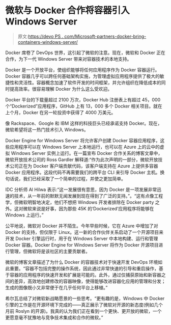 # 微软与 Docker 合作将容器引入 Windows Server

> 原文:[https://devo PS . com/Microsoft-partners-docker-bring-containers-windows-server/](https://devops.com/microsoft-partners-docker-bring-containers-windows-server/)

Docker 席卷了 DevOps 世界，这引起了微软的注意。现在，微软和 Docker 正在合作，为下一代 Windows Server 带来对容器技术的本地支持。

Docker 是一个开放平台，使组织能够将任何应用程序作为 Docker 容器运行。Docker 容器几乎可以跨任何基础架构实施，为管理虚拟应用程序提供了极大的敏捷性和灵活性。容器概念加速了软件开发的时间框架，并允许组织在降低成本的同时提高效率。很容易理解 Docker 为什么这么受欢迎。

Docker 平台的下载量超过 2100 万次，Docker Hub 注册表上有超过 45，000 个“Dockerized”应用程序，GitHub 上有 13，000 多个 Docker 相关项目。就在上个月，Docker 在另一轮投资中获得了 4000 万美元。

像 Rackspace、Google 和 IBM 这样的科技巨头已经承诺支持 Docker。现在，微软希望将这一热门技术引入 Windows。

Docker Engine for Windows Server 将允许客户创建 Docker 容器应用程序，这些应用程序可以在 Windows Server 上本地运行，也可以在 Azure 上的云中的虚拟 Windows Server 实例上运行。在一篇宣布 Docker 合作关系的博客文章中，微软开放技术公司的 Ross Gardler 解释道:“作为此次声明的一部分，微软开放技术公司正在为 Docker 客户端贡献代码，该客户端支持在 Azure 上提供多容器 Docker 应用程序。这段代码不再需要我们的跨平台 CLI 来引导 Docker 主机。换句话说，我们已经采取了一个简单的过程，并使之更加简单。

IDC 分析师 Al Hilwa 表示:“这一发展很有意思，因为 Docker 是一项发展非常迅速的技术，从一年前的默默无闻发展到现在得到了广泛的支持。”。“这有点像工程学，但微软明智地决定，他们不想把 Windows 开发者排除在 Docker party 之外。这对微软来说是好事，因为那些 45K 的‘Dockerized’应用程序将能够在 Windows 上运行。”

公平地说，微软对 Docker 并不陌生。今年早些时候，它在 Azure 中增加了对 Docker 的支持，但仅限于 Linux。这一新的合作伙伴关系启动了一个开源项目来开发 Docker 引擎运行时，用于在 Windows Server 中本地构建、运行和管理 Docker 容器。Docker Engine for Windows Server 将作为 Docker 开源项目进行管理，但微软将是该社区的主要贡献者。

微软的博客文章描述了为什么 Docker 的容器技术对于快速开发 DevOps 环境如此重要。“容器不包括完整的操作系统，因此通过非常快速的引导和重启操作，基于容器的应用程序的快速开发和扩展是可能的。此外，通过仅捕获原始和新容器之间的差异，高效地创建修改的容器映像，使得能够改进容器化应用的管理和分发；生成的图像既小又非常便于在几乎任何平台上移植。”

希尔瓦总结了对微软新战略愿景的一些思考。“更有趣的是，Windows 中 Docker 引擎的工作是在开源环境下完成的——真正展示了微软对开源的新态度(例如几个月前 Roslyn 的开源)。我真的认为我们正在看到一个更快、更开放的微软，一个更愿意毫不犹豫地与竞争技术集成和合作的微软。”